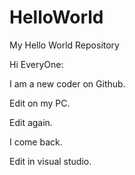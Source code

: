 # HelloWorld
My Hello World Repository


Hi EveryOne:

I am a new coder on Github.

Edit on my PC.

Edit again.

I come back.

Edit in visual studio.

